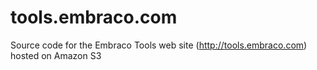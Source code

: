 # tools.embraco.com
Source code for the Embraco Tools web site (http://tools.embraco.com) hosted on Amazon S3
